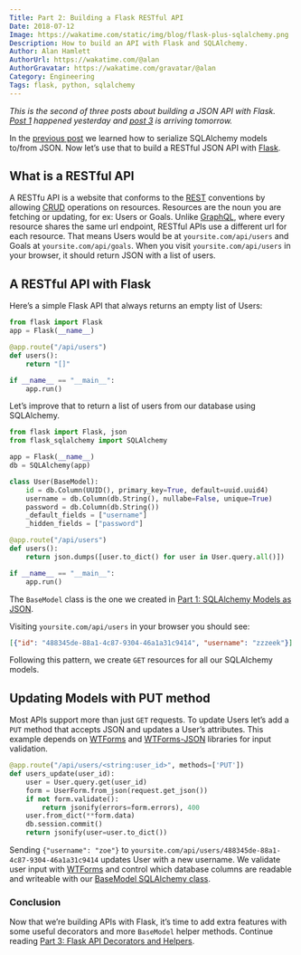```yaml
---
Title: Part 2: Building a Flask RESTful API
Date: 2018-07-12
Image: https://wakatime.com/static/img/blog/flask-plus-sqlalchemy.png
Description: How to build an API with Flask and SQLAlchemy.
Author: Alan Hamlett
AuthorUrl: https://wakatime.com/@alan
AuthorGravatar: https://wakatime.com/gravatar/@alan
Category: Engineering
Tags: flask, python, sqlalchemy
---
```


*This is the second of three posts about building a JSON API with Flask.*
<br />*[Post 1][part1] happened yesterday and [post 3][part3] is arriving tomorrow.*

In the [previous post][part1] we learned how to serialize SQLAlchemy models to/from JSON.
Now let’s use that to build a RESTful JSON API with [Flask][flask].

## What is a RESTful API

A RESTfu API is a website that conforms to the [REST][rest] conventions by allowing [CRUD][crud] operations on resources.
Resources are the noun you are fetching or updating, for ex: Users or Goals.
Unlike [GraphQL][graphql], where every resource shares the same url endpoint, RESTful APIs use a different url for each resource.
That means Users would be at `yoursite.com/api/users` and Goals at `yoursite.com/api/goals`.
When you visit `yoursite.com/api/users` in your browser, it should return JSON with a list of users.

## A RESTful API with Flask

Here’s a simple Flask API that always returns an empty list of Users:

```python
from flask import Flask
app = Flask(__name__)

@app.route("/api/users")
def users():
    return "[]"

if __name__ == "__main__":
    app.run()
```

Let’s improve that to return a list of users from our database using SQLAlchemy.

```python
from flask import Flask, json
from flask_sqlalchemy import SQLAlchemy

app = Flask(__name__)
db = SQLAlchemy(app)

class User(BaseModel):
    id = db.Column(UUID(), primary_key=True, default=uuid.uuid4)
    username = db.Column(db.String(), nullabe=False, unique=True)
    password = db.Column(db.String())
    _default_fields = ["username"]
    _hidden_fields = ["password"]

@app.route("/api/users")
def users():
    return json.dumps([user.to_dict() for user in User.query.all()])

if __name__ == "__main__":
    app.run()
```

The `BaseModel` class is the one we created in [Part 1: SQLAlchemy Models as JSON][part1].

Visiting `yoursite.com/api/users` in your browser you should see:

```json
[{"id": "488345de-88a1-4c87-9304-46a1a31c9414", "username": "zzzeek"}]
```

Following this pattern, we create `GET` resources for all our SQLAlchemy models.

## Updating Models with PUT method

Most APIs support more than just `GET` requests.
To update Users let’s add a `PUT` method that accepts JSON and updates a User’s attributes.
This example depends on [WTForms][wtforms] and [WTForms-JSON][wtforms-json] libraries for input validation.

```python
@app.route("/api/users/<string:user_id>", methods=['PUT'])
def users_update(user_id):
    user = User.query.get(user_id)
    form = UserForm.from_json(request.get_json())
    if not form.validate():
        return jsonify(errors=form.errors), 400
    user.from_dict(**form.data)
    db.session.commit()
    return jsonify(user=user.to_dict())
```

Sending `{"username": "zoe"}` to `yoursite.com/api/users/488345de-88a1-4c87-9304-46a1a31c9414` updates User with a new username.
We validate user input with [WTForms][wtforms] and control which database columns are readable and writeable with our [BaseModel SQLAlchemy class][part1].

### Conclusion

Now that we’re building APIs with Flask, it’s time to add extra features with some useful decorators and more `BaseModel` helper methods.
Continue reading [Part 3: Flask API Decorators and Helpers][part3].

[flask]: https://www.palletsprojects.com/p/flask/
[rest]: https://en.wikipedia.org/wiki/Representational_state_transfer
[crud]: https://en.wikipedia.org/wiki/Create,_read,_update_and_delete
[graphql]: https://graphql.org/
[wtforms]: https://wtforms.readthedocs.io/en/stable/
[wtforms-json]: https://wtforms-json.readthedocs.io/en/latest/

[part1]: https://wakatime.com/blog/32-part-1-sqlalchemy-models-to-json
[part3]: https://wakatime.com/blog/34-part-3-flask-api-decorators-and-helpers
